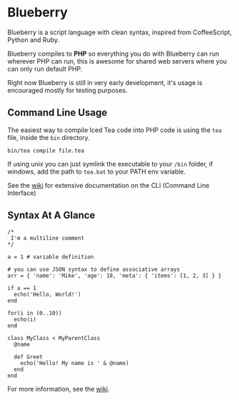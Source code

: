 # Blueberry
Blueberry is a script language with clean syntax, inspired from CoffeeScript, 
Python and Ruby.

Blueberry compiles to __PHP__ so everything you do with Blueberry can run wherever
PHP can run, this is awesome for shared web servers where you can only run
default PHP.

Right now Blueberry is still in very early development, it's usage is encouraged
mostly for testing purposes.

## Command Line Usage

The easiest way to compile Iced Tea code into PHP code is using the 
```tea``` file, inside the ```bin``` directory. 

```bin/tea compile file.tea```

If using unix you can just symlink the executable to your ```/bin``` folder, 
if windows, add the path to ```tea.bat``` to your PATH env variable.

See the [wiki](https://github.com/gosukiwi/Blueberry/wiki) for extensive documentation on the CLI (Command Line Interface)

## Syntax At A Glance

```
/* 
 I'm a multiline comment
*/

a = 1 # variable definition

# you can use JSON syntax to define associative arrays
arr = { 'name': 'Mike', 'age': 18, 'meta': { 'items': [1, 2, 3] } }

if a == 1
  echo('Hello, World!')
end

for(i in (0..10))
  echo(i)
end

class MyClass < MyParentClass
  @name

  def Greet
    echo('Hello! My name is ' & @name)
  end
end
```

For more information, see the [wiki](https://github.com/gosukiwi/Blueberry/wiki).

